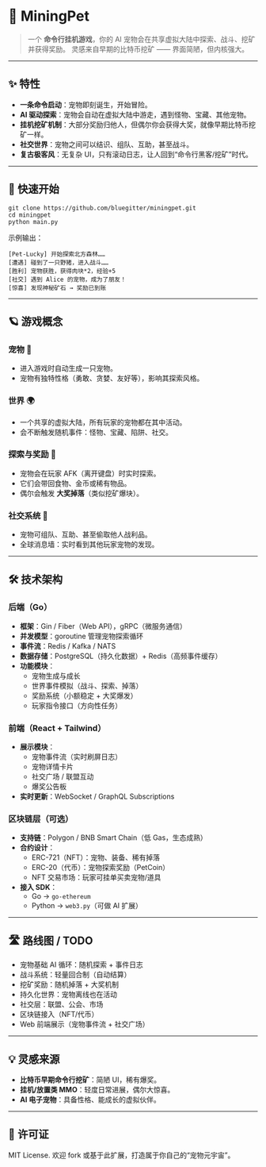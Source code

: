 # 🐾 MiningPet

> 一个 **命令行挂机游戏**，你的 AI 宠物会在共享虚拟大陆中探索、战斗、挖矿并获得奖励。
>  灵感来自早期的比特币挖矿 —— 界面简陋，但内核强大。

------

## ✨ 特性

- **一条命令启动**：宠物即刻诞生，开始冒险。
- **AI 驱动探索**：宠物会自动在虚拟大陆中游走，遇到怪物、宝藏、其他宠物。
- **挂机挖矿机制**：大部分奖励归他人，但偶尔你会获得大奖，就像早期比特币挖矿一样。
- **社交世界**：宠物之间可以结识、组队、互助，甚至战斗。
- **复古极客风**：无复杂 UI，只有滚动日志，让人回到“命令行黑客/挖矿”时代。

------

## 🚀 快速开始

```
git clone https://github.com/bluegitter/miningpet.git
cd miningpet
python main.py
```

示例输出：

```
[Pet-Lucky] 开始探索北方森林……
[遭遇] 碰到了一只野猪，进入战斗……
[胜利] 宠物获胜，获得肉块*2，经验+5
[社交] 遇到 Alice 的宠物，成为了朋友！
[惊喜] 发现神秘矿石 → 奖励已到账
```

------

## 🪐 游戏概念

### 宠物 🐶

- 进入游戏时自动生成一只宠物。
- 宠物有独特性格（勇敢、贪婪、友好等），影响其探索风格。

### 世界 🌍

- 一个共享的虚拟大陆，所有玩家的宠物都在其中活动。
- 会不断触发随机事件：怪物、宝藏、陷阱、社交。

### 探索与奖励 💎

- 宠物会在玩家 AFK（离开键盘）时实时探索。
- 它们会带回食物、金币或稀有物品。
- 偶尔会触发 **大奖掉落**（类似挖矿爆块）。

### 社交系统 👥

- 宠物可组队、互助、甚至偷取他人战利品。
- 全球消息墙：实时看到其他玩家宠物的发现。

------

## 🛠️ 技术架构

### 后端（Go）

- **框架**：Gin / Fiber（Web API），gRPC（微服务通信）
- **并发模型**：goroutine 管理宠物探索循环
- **事件流**：Redis / Kafka / NATS
- **数据存储**：PostgreSQL（持久化数据）+ Redis（高频事件缓存）
- **功能模块**：
  - 宠物生成与成长
  - 世界事件模拟（战斗、探索、掉落）
  - 奖励系统（小额稳定 + 大奖爆发）
  - 玩家指令接口（方向性任务）

### 前端（React + Tailwind）

- **展示模块**：
  - 宠物事件流（实时刷屏日志）
  - 宠物详情卡片
  - 社交广场 / 联盟互动
  - 爆奖公告板
- **实时更新**：WebSocket / GraphQL Subscriptions

### 区块链层（可选）

- **支持链**：Polygon / BNB Smart Chain（低 Gas，生态成熟）
- **合约设计**：
  - ERC-721（NFT）：宠物、装备、稀有掉落
  - ERC-20（代币）：宠物探索奖励（PetCoin）
  - NFT 交易市场：玩家可挂单买卖宠物/道具
- **接入 SDK**：
  - Go → `go-ethereum`
  - Python → `web3.py`（可做 AI 扩展）

------

## 🛣️ 路线图 / TODO

-  宠物基础 AI 循环：随机探索 + 事件日志
-  战斗系统：轻量回合制（自动结算）
-  挖矿奖励：随机掉落 + 大奖机制
-  持久化世界：宠物离线也在活动
-  社交层：联盟、公会、市场
-  区块链接入（NFT/代币）
-  Web 前端展示（宠物事件流 + 社交广场）

------

## 💡 灵感来源

- **比特币早期命令行挖矿**：简陋 UI，稀有爆奖。
- **挂机/放置类 MMO**：轻度日常进展，偶尔大惊喜。
- **AI 电子宠物**：具备性格、能成长的虚拟伙伴。

------

## 📜 许可证

MIT License. 欢迎 fork 或基于此扩展，打造属于你自己的“宠物元宇宙”。